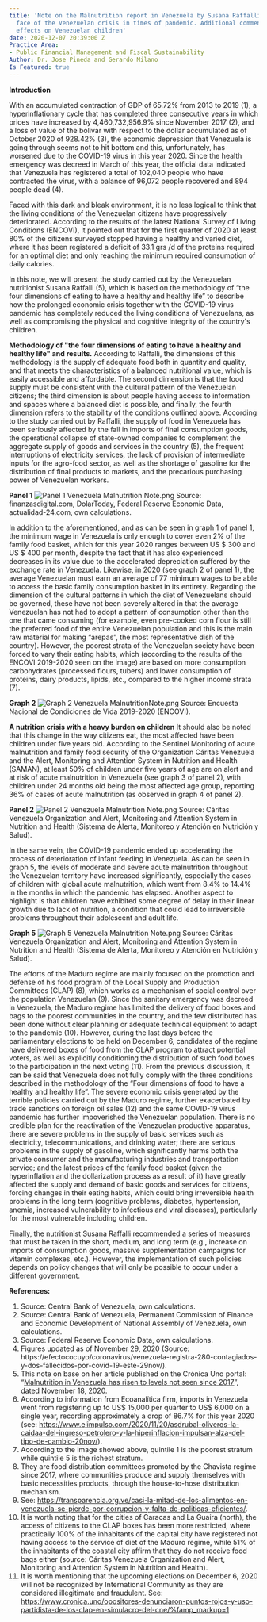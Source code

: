 ```yaml
---
title: 'Note on the Malnutrition report in Venezuela by Susana Raffalli: The hidden
  face of the Venezuelan crisis in times of pandemic. Additional comments on the particular
  effects on Venezuelan children'
date: 2020-12-07 20:39:00 Z
Practice Area:
- Public Financial Management and Fiscal Sustainability
Author: Dr. Jose Pineda and Gerardo Milano
Is Featured: true
---
```


**Introduction**

With an accumulated contraction of GDP of 65.72% from 2013 to 2019 (1), a hyperinflationary cycle that has completed three consecutive years in which prices have increased by 4,460,732,956.9% since November 2017 (2), and a loss of value of the bolivar with respect to the dollar accumulated as of October 2020 of 928.42% (3), the economic depression that Venezuela is going through seems not to hit bottom and this, unfortunately, has worsened due to the COVID-19 virus in this year 2020. Since the health emergency was decreed in March of this year, the official data indicated that Venezuela has registered a total of 102,040 people who have contracted the virus, with a balance of 96,072 people recovered and 894 people dead (4).

Faced with this dark and bleak environment, it is no less logical to think that the living conditions of the Venezuelan citizens have progressively deteriorated.  According to the results of the latest National Survey of Living Conditions (ENCOVI), it pointed out that for the first quarter of 2020 at least 80% of the citizens surveyed stopped having a healthy and varied diet, where it has been registered a deficit of 33.1 grs /d of the proteins required for an optimal diet and only reaching the minimum required consumption of daily calories.

In this note, we will present the study carried out by the Venezuelan nutritionist Susana Raffalli (5), which is based on the methodology of “the four dimensions of eating to have a healthy and healthy life” to describe how the prolonged economic crisis together with the COVID-19 virus pandemic has completely reduced the living conditions of Venezuelans, as well as compromising the physical and cognitive integrity of the country's children.


**Methodology of "the four dimensions of eating to have a healthy and healthy life" and results.**
According to Raffalli, the dimensions of this methodology is the supply of adequate food both in quantity and quality, and that meets the characteristics of a balanced nutritional value, which is easily accessible and affordable. The second dimension is that the food supply must be consistent with the cultural pattern of the Venezuelan citizens; the third dimension is about people having access to information and spaces where a balanced diet is possible, and finally, the fourth dimension refers to the stability of the conditions outlined above.
According to the study carried out by Raffalli, the supply of food in Venezuela has been seriously affected by the fall in imports of final consumption goods, the operational collapse of state-owned companies to complement the aggregate supply of goods and services in the country (5), the frequent interruptions of electricity services, the lack of provision of intermediate inputs for the agro-food sector, as well as the shortage of gasoline for the distribution of final products to markets, and the precarious purchasing power of Venezuelan workers.

**Panel 1**
![Panel 1 Venezuela Malnutrition Note.png](/uploads/Panel%201%20Venezuela%20Malnutrition%20Note.png)
Source: finanzasdigital.com, DolarToday, Federal Reserve Economic Data, actualidad-24.com, own calculations.


In addition to the aforementioned, and as can be seen in graph 1 of panel 1, the minimum wage in Venezuela is only enough to cover even 2% of the family food basket, which for this year 2020 ranges between US $ 300 and US $ 400 per month, despite the fact that it has also experienced decreases in its value due to the accelerated depreciation suffered by the exchange rate in Venezuela.  Likewise, in 2020 (see graph 2 of panel 1), the average Venezuelan must earn an average of 77 minimum wages to be able to access the basic family consumption basket in its entirety.
Regarding the dimension of the cultural patterns in which the diet of Venezuelans should be governed, these have not been severely altered in that the average Venezuelan has not had to adopt a pattern of consumption other than the one that came consuming (for example, even pre-cooked corn flour is still the preferred food of the entire Venezuelan population and this is the main raw material for making “arepas”, the most representative dish of the country). However, the poorest strata of the Venezuelan society have been forced to vary their eating habits, which (according to the results of the ENCOVI 2019-2020 seen on the image) are based on more consumption carbohydrates (processed flours, tubers) and lower consumption of proteins, dairy products, lipids, etc., compared to the higher income strata (7).

**Graph 2**
![Graph 2 Venezuela MalnutritionNote.png](/uploads/Graph%202%20Venezuela%20MalnutritionNote.png)
Source: Encuesta Nacional de Condiciones de Vida  2019-2020 (ENCOVI).


**A nutrition crisis with a heavy burden on children**
It should also be noted that this change in the way citizens eat, the most affected have been children under five years old. According to the Sentinel Monitoring of acute malnutrition and family food security of the Organization Cáritas Venezuela and the Alert, Monitoring and Attention System in Nutrition and Health (SAMAN), at least 50% of children under five years of age are on alert and at risk of acute malnutrition in Venezuela (see graph 3 of panel 2), with children under 24 months old being the most affected age group, reporting 36% of cases of acute malnutrition (as observed in graph 4 of panel 2).

**Panel 2**
![Panel 2 Venezuela Malnutrition Note.png](/uploads/Panel%202%20Venezuela%20Malnutrition%20Note.png)
Source: Cáritas Venezuela Organization and Alert, Monitoring and Attention System in Nutrition and Health (Sistema de Alerta, Monitoreo y Atención en Nutrición y Salud).


In the same vein, the COVID-19 pandemic ended up accelerating the process of deterioration of infant feeding in Venezuela. As can be seen in graph 5, the levels of moderate and severe acute malnutrition throughout the Venezuelan territory have increased significantly, especially the cases of children with global acute malnutrition, which went from 8.4% to 14.4% in the months in which the pandemic has elapsed. Another aspect to highlight is that children have exhibited some degree of delay in their linear growth due to lack of nutrition, a condition that could lead to irreversible problems throughout their adolescent and adult life.

**Graph 5**
![Graph 5 Venezuela Malnutrition Note.png](/uploads/Graph%205%20Venezuela%20Malnutrition%20Note.png)
Source: Cáritas Venezuela Organization and Alert, Monitoring and Attention System in Nutrition and Health (Sistema de Alerta, Monitoreo y Atención en Nutrición y Salud).

The efforts of the Maduro regime are mainly focused on the promotion and defense of his food program of the Local Supply and Production Committees (CLAP) (8), which works as a mechanism of social control over the population Venezuelan (9). Since the sanitary emergency was decreed in Venezuela, the Maduro regime has limited the delivery of food boxes and bags to the poorest communities in the country, and the few distributed has been done without clear planning or adequate technical equipment to adapt to the pandemic (10). However, during the last days before the parliamentary elections to be held on December 6, candidates of the regime have delivered boxes of food from the CLAP program to attract potential voters, as well as explicitly conditioning the distribution of such food boxes to the participation in the next voting (11).
From the previous discussion, it can be said that Venezuela does not fully comply with the three conditions described in the methodology of the “Four dimensions of food to have a healthy and healthy life”. The severe economic crisis generated by the terrible policies carried out by the Maduro regime, further exacerbated by trade sanctions on foreign oil sales (12) and the same COVID-19 virus pandemic has further impoverished the Venezuelan population. There is no credible plan for the reactivation of the Venezuelan productive apparatus, there are severe problems in the supply of basic services such as electricity, telecommunications, and drinking water; there are serious problems in the supply of gasoline, which significantly harms both the private consumer and the manufacturing industries and transportation service; and the latest prices of the family food basket (given the hyperinflation and the dollarization process as a result of it) have greatly affected the supply and demand of basic goods and services for citizens, forcing changes in their eating habits, which could bring irreversible health problems in the long term (cognitive problems, diabetes, hypertension, anemia, increased vulnerability to infectious and viral diseases), particularly for the most vulnerable including children.

Finally, the nutritionist Susana Raffalli recommended a series of measures that must be taken in the short, medium, and long term (e.g., increase on imports of consumption goods, massive supplementation campaigns for vitamin complexes, etc.). However, the implementation of such policies depends on policy changes that will only be possible to occur under a different government.

**References:**
1. Source: Central Bank of Venezuela, own calculations.
2. Source: Central Bank of Venezuela, Permanent Commission of Finance and Economic Development of National Assembly of Venezuela, own calculations.
3. Source: Federal Reserve Economic Data, own calculations.
4. Figures updated as of November 29, 2020 (Source: https://efectococuyo/coronavirus/venezuela-registra-280-contagiados-y-dos-fallecidos-por-covid-19-este-29nov/).
5. This note on base on her article published on the Crónica Uno portal: “[Malnutrition in Venezuela has risen to levels not seen since 2017](https://cronica.uno/la-desnutricion-en-venezuela-se-remonto-a-niveles-que-no-se-veian-desde-2017-i/)”, dated November 18, 2020.
6. According to information from Ecoanalítica firm, imports in Venezuela went from registering up to US$ 15,000 per quarter to US$ 6,000 on a single year, recording approximately a drop of 86.7% for this year 2020 (see: https://www.elimpulso.com/2020/11/20/asdrubal-oliveros-la-caidaa-del-ingreso-petrolero-y-la-hiperinflacion-impulsan-alza-del-tipo-de-cambio-20nov/).
7. According to the image showed above, quintile 1 is the poorest stratum while quintile 5 is the richest stratum.
8. They are food distribution committees promoted by the Chavista regime since 2017, where communities produce and supply themselves with basic necessities products, through the house-to-hose distribution mechanism.
9. See: https://transparencia.org.ve/casi-la-mitad-de-los-alimentos-en-venezuela-se-pierde-por-corrupcion-y-falta-de-politicas-eficientes/.
10. It is worth noting that for the cities of Caracas and La Guaira (north), the access of citizens to the CLAP boxes has been more restricted, where practically 100% of the inhabitants of the capital city have registered not having access to the service of diet of the Maduro regime, while 51% of the inhabitants of the coastal city affirm that they do not receive food bags either (source: Cáritas Venezuela Organization and Alert, Monitoring and Attention System in Nutrition and Health).
11. It is worth mentioning that the upcoming elections on December 6, 2020 will not be recognized by International Community as they are considered illegitimate and fraudulent. See: https://www.cronica.uno/opositores-denunciaron-puntos-rojos-y-uso-partidista-de-los-clap-en-simulacro-del-cne/%famp_markup=1








